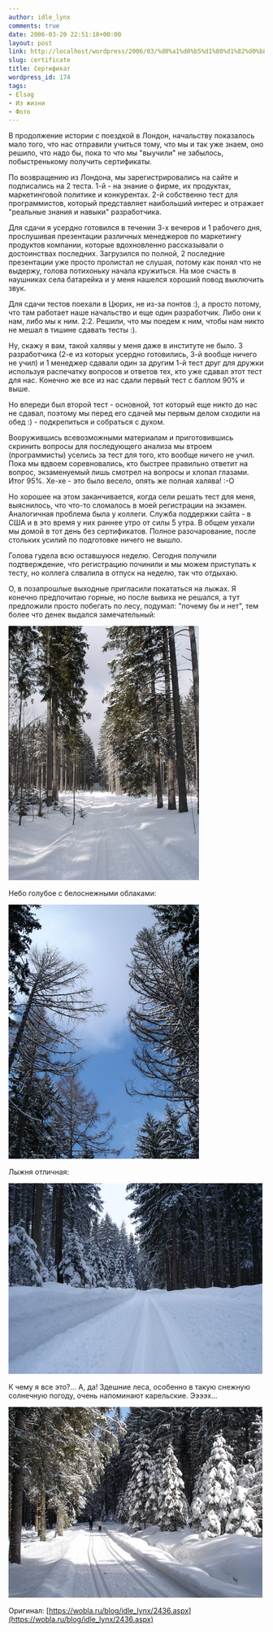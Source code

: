 ```yaml
---
author: idle_lynx
comments: true
date: 2006-03-20 22:51:18+00:00
layout: post
link: http://localhost/wordpress/2006/03/%d0%a1%d0%b5%d1%80%d1%82%d0%b8%d1%84%d0%b8%d0%ba%d0%b0%d1%82/
slug: certificate
title: Сертификат
wordpress_id: 174
tags:
- Elsag
- Из жизни
- Фото
---
```


В продолжение истории с поездкой в Лондон, начальству показалось мало того, что нас отправили учиться тому, что мы и так уже знаем, оно решило, что надо бы, пока то что мы "выучили" не забылось, побыстренькому получить сертификаты.

По возвращению из Лондона, мы зарегистрировались на сайте и подписались на 2 теста. 1-й - на знание о фирме, их продуктах, маркетинговой политике и конкурентах. 2-й собственно тест для программистов, который представляет наибольший интерес и отражает "реальные знания и навыки" разработчика.

Для сдачи я усердно готовился в течении 3-х вечеров и 1 рабочего дня, прослушивая презентации различных менеджеров по маркетингу продуктов компании, которые вдохновленно рассказывали о достоинствах последних. Загрузился по полной, 2 последние презентации уже просто пролистал не слушая, потому как понял что не выдержу, голова потихоньку начала кружиться. На мое счасть в наушниках села батарейка и у меня нашелся хороший повод выключить звук.

Для сдачи тестов поехали в Цюрих, не из-за понтов :), а просто потому, что там работает наше начальство и еще один разработчик. Либо они к нам, либо мы к ним. 2:2. Решили, что мы поедем к ним, чтобы нам никто не мешал в тишине сдавать тесты :).

Ну, скажу я вам, такой халявы у меня даже в институте не было. 3 разработчика (2-е из которых усердно готовились, 3-й вообще ничего не учил) и 1 менеджер сдавали один за другим 1-й тест друг для дружки используя распечатку вопросов и ответов тех, кто уже сдавал этот тест для нас. Конечно же все из нас сдали первый тест с баллом 90% и выше.

Но впереди был второй тест - основной, тот который еще никто до нас не сдавал, поэтому мы перед его сдачей мы первым делом сходили на обед :) - подкрепиться и собраться с духом.

Вооружившись всевозможными материалам и приготовившись скринить вопросы для последующего анализа мы втроем (программисты) уселись за тест для того, кто вообще ничего не учил. Пока мы вдвоем соревновались, кто быстрее правильно ответит на вопрос, экзаменуемый лишь смотрел на вопросы и хлопал глазами. Итог 95%. Хе-хе - это было весело, опять же полная халява! :-О

Но хорошее на этом заканчивается, когда сели решать тест для меня, выяснилось, что что-то сломалось в моей регистрации на экзамен. Аналогичная проблема была у коллеги. Служба поддержки сайта - в США и в это время у них раннее утро от силы 5 утра. В общем уехали мы домой в тот день без сертификатов. Полное разочарование, после стольких усилий по подготовке ничего не вышло.

Голова гудела всю оставшуюся неделю. Сегодня получили подтверждение, что регистрацию починили и мы можем приступать к тесту, но коллега слвалила в отпуск на неделю, так что отдыхаю.

О, в позапрошлые выходные пригласили покататься на лыжах. Я конечно предпочитаю горные, но после вывиха не решался, а тут предложили просто побегать по лесу, подумал: "почему бы и нет", тем более что денек выдался замечательный:

![Snow Forest](images/2007/05/cd61eaf7-8d1e-41a0-8e9e-58ce63c027b5.JPG)

Небо голубое с белоснежными облаками:

![Blue Sky](images/2007/05/e8be58b8-3b82-4faf-9083-428a3869442c.JPG)

Лыжня отличная:

![Ski Track](images/2007/05/2adb5300-1fab-4b76-9da4-4b941f9e5c27.JPG)

К чему я все это?... А, да! Здешние леса, особенно в такую снежную солнечную погоду, очень напоминают карельские. Ээээх...

![Almost Karelia](images/2007/05/18b3000e-7c63-41d5-916b-965d0d4eeeaa.JPG)

Оригинал: [https://wobla.ru/blog/idle_lynx/2436.aspx](https://wobla.ru/blog/idle_lynx/2436.aspx)
